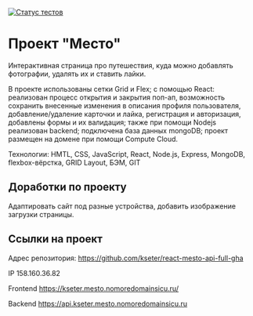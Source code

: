 [![Статус тестов](../../actions/workflows/tests.yml/badge.svg)](../../actions/workflows/tests.yml)

# Проект "Место"
Интерактивная страница про путешествия, куда можно добавлять фотографии, удалять их и ставить лайки.

В проекте использованы сетки Grid и Flex; с помощью React: реализован процесс открытия и закрытия поп-ап, возможность сохранить внесенные изменения в описания профиля пользователя, добавление/удаление карточки и лайка, регистрация и авторизация, добавлены формы и их валидация; также при помощи Nodejs реализован backend; подключена база данных mongoDB; проект размещен на домене при помощи Compute Cloud. 


Технологии: HMTL, CSS, JavaScript, React, Node.js, Express, MongoDB, flexbox-вёрстка, GRID Layout, БЭМ, GIT

## Доработки по проекту 

Адаптировать сайт под разные устройства, добавить изображение загрузки страницы. 


## Ссылки на проект

Адрес репозитория: https://github.com/kseter/react-mesto-api-full-gha

IP 158.160.36.82

Frontend https://kseter.mesto.nomoredomainsicu.ru/

Backend https://api.kseter.mesto.nomoredomainsicu.ru
